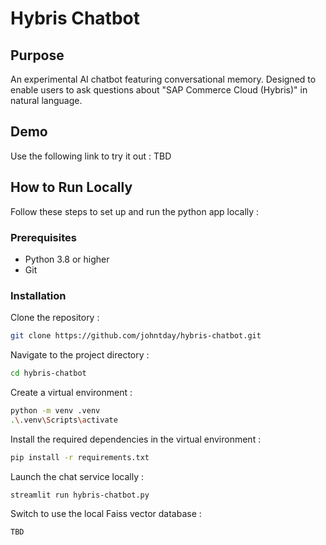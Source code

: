 # Hybris Chatbot

## Purpose
An experimental AI chatbot featuring conversational memory. Designed to enable users to ask questions about 
"SAP Commerce Cloud (Hybris)" in natural language.

## Demo
Use the following link to try it out :
TBD

## How to Run Locally
Follow these steps to set up and run the python app locally :

### Prerequisites
- Python 3.8 or higher
- Git

### Installation
Clone the repository :

```bash
git clone https://github.com/johntday/hybris-chatbot.git
```

Navigate to the project directory :

```bash
cd hybris-chatbot
```

Create a virtual environment :
```bash
python -m venv .venv
.\.venv\Scripts\activate
```

Install the required dependencies in the virtual environment :

```bash
pip install -r requirements.txt
```

Launch the chat service locally :

```bash
streamlit run hybris-chatbot.py
```

Switch to use the local Faiss vector database :

```bash
TBD
```
